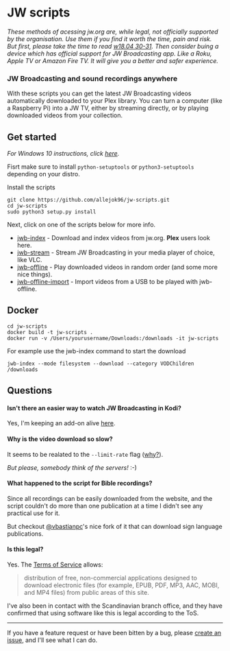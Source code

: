 # JW scripts

*These methods of acessing jw.org are, while legal, not officially supported by the organisation. Use them if you find it worth the time, pain and risk. But first, please take the time to read [w18.04 30-31](https://wol.jw.org/en/wol/d/r1/lp-e/2018364). Then consider buing a device which has official support for JW Broadcasting app. Like a Roku, Apple TV or Amazon Fire TV. It will give you a better and safer experience.*

### JW Broadcasting and sound recordings anywhere

With these scripts you can get the latest JW Broadcasting videos automatically downloaded to your Plex library. You can turn a computer (like a Raspberry Pi) into a JW TV, either by streaming directly, or by playing downloaded videos from your collection.

## Get started

*For Windows 10 instructions, click [here](https://github.com/allejok96/jw-scripts/wiki/Installation#installation-on-windows-10).*

Fisrt make sure to install `python-setuptools` or `python3-setuptools` depending on your distro.

Install the scripts

    git clone https://github.com/allejok96/jw-scripts.git
    cd jw-scripts
    sudo python3 setup.py install

Next, click on one of the scripts below for more info.

* [jwb-index](https://github.com/allejok96/jw-scripts/wiki/jwb-index) - Download and index videos from jw.org. **Plex** users look here.
* [jwb-stream](https://github.com/allejok96/jw-scripts/wiki/jwb-stream) - Stream JW Broadcasting in your media player of choice, like VLC.
* [jwb-offline](https://github.com/allejok96/jw-scripts/wiki/jwb-offline) - Play downloaded videos in random order (and some more nice things).
* [jwb-offline-import](https://github.com/allejok96/jw-scripts/wiki/jwb-offline-import) - Import videos from a USB to be played with jwb-offline.

## Docker

    cd jw-scripts
    docker build -t jw-scripts .
    docker run -v /Users/yourusername/Downloads:/downloads -it jw-scripts

For example use the jwb-index command to start the download

    jwb-index --mode filesystem --download --category VODChildren /downloads

## Questions

#### Isn't there an easier way to watch JW Broadcasting in Kodi?

Yes, I'm keeping an add-on alive [here](https://github.com/allejok96/plugin.video.jwb-unofficial).

#### Why is the video download so slow?

It seems to be realated to the `--limit-rate` flag ([why?](https://github.com/allejok96/jw-scripts/wiki/How-it-works#batch-downloading)). 

*But please, somebody think of the servers!* :-)

#### What happened to the script for Bible recordings?

Since all recordings can be easily downloaded from the website, and the script couldn't do more than one publication at a time I didn't see any practical use for it.

But checkout [@vbastianpc](https://github.com/vbastianpc)'s nice fork of it that can download sign language publications.

#### Is this legal?

Yes. The [Terms of Service](http://www.jw.org/en/terms-of-use/) allows:

> distribution of free, non-commercial applications designed to download electronic files (for example, EPUB, PDF, MP3, AAC, MOBI, and MP4 files) from public areas of this site.

I've also been in contact with the Scandinavian branch office, and they have confirmed that using software like this is legal according to the ToS.

___

If you have a feature request or have been bitten by a bug, please [create an issue](https://github.com/allejok96/jw-scripts/issues), and I'll see what I can do.
